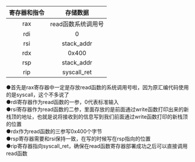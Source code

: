 | 寄存器和指令 | 存储数据        |
|:------:|:-----------:|
| rax    | read函数系统调用号 |
| rdi    | 0           |
| rsi    | stack_addr  |
| rdx    | 0x400       |
| rsp    | stack_addr  |
| rip    | syscall_ret |



●首先是rax寄存器中一定是存放read函数的系统调用号啦，因为原汇编代码使用的是syscall，这个不多说了  
●rdi寄存器作为read函数的一参，0代表标准输入  
●rsi寄存器作为read函数的二参，里面存放的是前面通过write函数打印出来的新栈顶的地址，也就是说将接收到的信息写到我们前面通过write函数打印的新栈顶的位置  
●rdx作为read函数的三参写0x400个字节  
●rsp寄存器需要和rsi保持一致，在写的时候写在rsp指向的位置  
●rip寄存器指向syscall_ret，确保在read函数寄存器部署成功之后可以直接调用read函数
